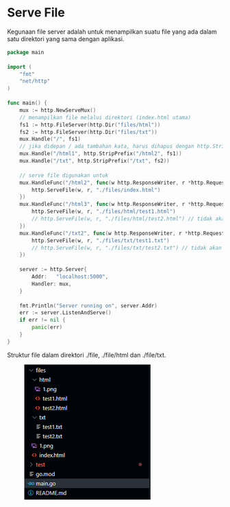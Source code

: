 # Serve File

Kegunaan file server adalah untuk menampilkan suatu file yang ada dalam satu direktori yang sama dengan aplikasi.

```go
package main

import (
	"fmt"
	"net/http"
)

func main() {
	mux := http.NewServeMux()
	// menampilkan file melalui direktori (index.html utama)
	fs1 := http.FileServer(http.Dir("files/html"))
	fs2 := http.FileServer(http.Dir("files/txt"))
	mux.Handle("/", fs1)
	// jika didepan / ada tambahan kata, harus dihapus dengan http.StripPrefix
	mux.Handle("/html1", http.StripPrefix("/html2", fs1))
	mux.Handle("/txt", http.StripPrefix("/txt", fs2))

	// serve file digunakan untuk 
	mux.HandleFunc("/html2", func(w http.ResponseWriter, r *http.Request) {
		http.ServeFile(w, r, "./files/index.html")
	})
	mux.HandleFunc("/html3", func(w http.ResponseWriter, r *http.Request) {
		http.ServeFile(w, r, "./files/html/test1.html")
		// http.ServeFile(w, r, "./files/html/test2.html") // tidak akan ditampilkan
	})
	mux.HandleFunc("/txt2", func(w http.ResponseWriter, r *http.Request) {
		http.ServeFile(w, r, "./files/txt/test1.txt")
		// http.ServeFile(w, r, "./files/txt/test2.txt") // tidak akan ditampilkan
	})

	server := http.Server{
		Addr: 	"localhost:5000",
		Handler: mux,
	}

	fmt.Println("Server running on", server.Addr)
	err := server.ListenAndServe()
	if err != nil {
		panic(err)
	}
}
```

Struktur file dalam direktori ./file, ./file/html dan ./file/txt.

<figure><img src="../.gitbook/assets/folder file serve (1).png" alt=""><figcaption></figcaption></figure>
